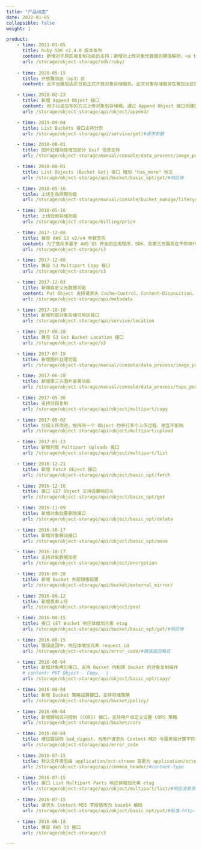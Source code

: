 ```yaml
---
title: "产品动态"
date: 2022-01-05
collapsible: false
weight: 1

product:
    - time: 2021-01-05
      title: Ruby SDK v2.4.0 版本发布
      content: 新增对于跨区域复制功能的支持；新增对上传对象元数据的键值解析。<a target="_blank" href="https://github.com/qingstor/qingstor-sdk-ruby#v240---2021-01-05">更多变更日志</a>
      url: /storage/object-storage/sdk/ruby/
      
    - time: 2020-05-15
      title: 开放雅加达（ap3）区
      content: 云平台雅加达区日前正式开放对象存储服务。此次对象存储服务在雅加达区的开放，将为出海及海外企业提供面向海量非结构化数据的通用数据平台，提供安全可靠、低成本的云存储服务，进一步满足中国企业国际化业务的开展、国际化企业全球市场的开拓，以及海外本地企业对云能力的需求。这是云平台 自 2019 年 12 月正式开放雅加达区提供公有云服务以来，又一次重要的能力输出。<a target="_blank" href="https://log.lanyun.net/archives/7013">更多详细内容</a>

    - time: 2020-02-23
      title: 新增 Append Object 接口
      content: 用于以追加写的方式上传对象到存储桶，通过 Append Object 接口创建的对象类型为 appendable。
      url: /storage/object-storage/api/object/append/

    - time: 2019-09-04
      title: List Buckets 接口支持分页
      url: /storage/object-storage/api/service/get/#请求参数

    - time: 2018-08-01
      title: 图片处理功能增加部分 Exif 信息支持
      url: /storage/object-storage/manual/console/data_process/image_process/

    - time: 2018-08-01
      title: List Objects (Bucket Get) 接口 增加 "has_more" 标志
      url: /storage/object-storage/api/bucket/basic_opt/get/#响应体

    - time: 2018-05-16
      title: 上线生命周期功能
      url: /storage/object-storage/manual/console/bucket_manage/lifecycle

    - time: 2018-05-16
      title: 上线低频存储功能
      url: /storage/object-storage/billing/price

    - time: 2017-12-08
      title: 兼容 AWS S3 v2/v4 参数签名
      content: 为了使众多基于 AWS S3 开发的应用程序、SDK、及第三方服务在不修改代码的前提下，更容易的接入到 QingStor，QingStor 兼容了 AWS S3 的接口。
      url: /storage/object-storage/s3

    - time: 2017-12-08
      title: 兼容 S3 Multipart Copy 接口
      url: /storage/object-storage/s3

    - time: 2017-12-03
      title: 新增自定义元数据功能
      content: Put Object 支持请求头 Cache-Control、Content-Disposition、Content-Encoding、Expires。 兼容S3各接口的元数据功能。 所有返回的 x-qs-* Header 均统一为小写
      url: /storage/object-storage/api/metadata

    - time: 2017-10-10
      title: 新增列取对象存储可用区接口
      url: /storage/object-storage/api/service/location

    - time: 2017-08-28
      title: 兼容 S3 Get Bucket Location 接口
      url: /storage/object-storage/s3

    - time: 2017-07-19
      title: 新增图片处理功能
      url: /storage/object-storage/manual/console/data_process/image_process

    - time: 2017-06-28
      title: 新增第三方图片鉴黄功能
      url: /storage/object-storage/manual/console/data_process/tupu_porn

    - time: 2017-05-30
      title: 支持分段复制
      url: /storage/object-storage/api/object/multipart/copy

    - time: 2017-05-02
      title: 分段上传改进，支持同一个 Object 的并行多个上传过程，相互不影响
      url: /storage/object-storage/api/object/multipart/upload

    - time: 2017-01-13
      title: 新增列取 Multipart Uploads 接口
      url: /storage/object-storage/api/object/multipart/list

    - time: 2016-12-21
      title: 新增 Fetch Object 接口
      url: /storage/object-storage/api/object/basic_opt/fetch

    - time: 2016-12-16
      title: 接口 GET Object 支持设置响应头
      url: /storage/object-storage/api/object/basic_opt/get

    - time: 2016-11-09
      title: 新增对象批量删除接口
      url: /storage/object-storage/api/object/basic_opt/delete

    - time: 2016-10-17
      title: 新增对象移动接口
      url: /storage/object-storage/api/object/basic_opt/move

    - time: 2016-10-17
      title: 支持对象数据加密
      url: /storage/object-storage/api/object/encryption

    - time: 2016-09-28
      title: 新增 Bucket 外部镜像设置
      url: /storage/object-storage/api/bucket/external_mirror/

    - time: 2016-09-12
      title: 新增表单上传
      url: /storage/object-storage/api/object/post

    - time: 2016-08-15
      title: 接口 GET Bucket 响应体增加元素 etag
      url: /storage/object-storage/api/bucket/basic_opt/get/#响应体

    - time: 2016-08-15
      title: 错误返回中，响应体增加元素 request_id
      url: /storage/object-storage/api/error_code/#错误返回格式

    - time: 2016-08-04
      title: 新增对象拷贝接口，支持 Bucket 内和跨 Bucket 的对象复制操作
      # content: PUT Object - Copy,- |
      url: /storage/object-storage/api/object/basic_opt/copy/

    - time: 2016-08-04
      title: 新增 Bucket 策略设置接口，支持存储策略
      url: /storage/object-storage/api/bucket/policy/

    - time: 2016-08-04
      title: 新增跨域访问控制 (CORS) 接口，支持用户自定义设置 CORS 策略
      url: /storage/object-storage/api/bucket/cors

    - time: 2016-08-04
      title: 增加错误码 bad_digest，当用户请求头 Content-MD5 与服务端计算不符时返回此错误
      url: /storage/object-storage/api/error_code

    - time: 2016-07-15
      title: 默认文件类型由 application/oct-stream 变更为 application/octet-stream
      url: /storage/object-storage/api/common_header/#content-type

    - time: 2016-07-15
      title: 接口 List Multipart Parts 响应体增加元素 etag
      url: /storage/object-storage/api/object/multipart/list/#响应消息体

    - time: 2016-07-15
      title: 请求头 Content-MD5 字段值改为 base64 编码
      url: /storage/object-storage/api/object/basic_opt/put/#标准-http-头

    - time: 2016-06-18
      title: 兼容 AWS S3 接口
      url: /storage/object-storage/s3

---
```


<!-- 设置上述参数可生成产品动态页  -->


